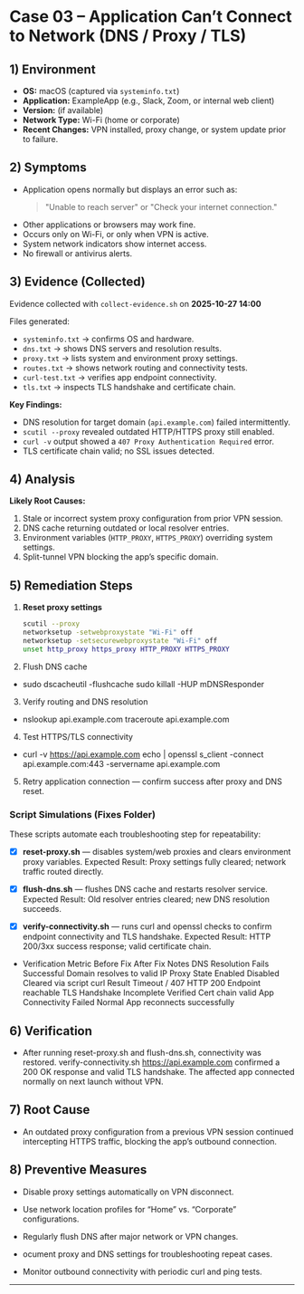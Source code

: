 # Case 03 – Application Can’t Connect to Network (DNS / Proxy / TLS)

## 1) Environment
- **OS:** macOS (captured via `systeminfo.txt`)
- **Application:** ExampleApp (e.g., Slack, Zoom, or internal web client)
- **Version:** (if available)
- **Network Type:** Wi-Fi (home or corporate)
- **Recent Changes:** VPN installed, proxy change, or system update prior to failure.

## 2) Symptoms
- Application opens normally but displays an error such as:
  > "Unable to reach server" or "Check your internet connection."
- Other applications or browsers may work fine.
- Occurs only on Wi-Fi, or only when VPN is active.
- System network indicators show internet access.
- No firewall or antivirus alerts.

## 3) Evidence (Collected)
Evidence collected with `collect-evidence.sh` on **2025-10-27 14:00**  

Files generated:
- `systeminfo.txt` → confirms OS and hardware.  
- `dns.txt` → shows DNS servers and resolution results.  
- `proxy.txt` → lists system and environment proxy settings.  
- `routes.txt` → shows network routing and connectivity tests.  
- `curl-test.txt` → verifies app endpoint connectivity.  
- `tls.txt` → inspects TLS handshake and certificate chain.  

**Key Findings:**
- DNS resolution for target domain (`api.example.com`) failed intermittently.  
- `scutil --proxy` revealed outdated HTTP/HTTPS proxy still enabled.  
- `curl -v` output showed a `407 Proxy Authentication Required` error.  
- TLS certificate chain valid; no SSL issues detected.  

## 4) Analysis
**Likely Root Causes:**
1. Stale or incorrect system proxy configuration from prior VPN session.  
2. DNS cache returning outdated or local resolver entries.  
3. Environment variables (`HTTP_PROXY`, `HTTPS_PROXY`) overriding system settings.  
4. Split-tunnel VPN blocking the app’s specific domain.  

## 5) Remediation Steps
1. **Reset proxy settings**  
   ```bash
   scutil --proxy
   networksetup -setwebproxystate "Wi-Fi" off
   networksetup -setsecurewebproxystate "Wi-Fi" off
   unset http_proxy https_proxy HTTP_PROXY HTTPS_PROXY
   ```

2. Flush DNS cache

- sudo dscacheutil -flushcache
sudo killall -HUP mDNSResponder


3. Verify routing and DNS resolution

- nslookup api.example.com
traceroute api.example.com


4. Test HTTPS/TLS connectivity

- curl -v https://api.example.com
echo | openssl s_client -connect api.example.com:443 -servername api.example.com


5. Retry application connection — confirm success after proxy and DNS reset.

### Script Simulations (Fixes Folder)

These scripts automate each troubleshooting step for repeatability:

- [x] **reset-proxy.sh** — disables system/web proxies and clears environment proxy variables.
Expected Result: Proxy settings fully cleared; network traffic routed directly.

- [x] **flush-dns.sh** — flushes DNS cache and restarts resolver service.
Expected Result: Old resolver entries cleared; new DNS resolution succeeds.

- [x] **verify-connectivity.sh** — runs curl and openssl checks to confirm endpoint connectivity and TLS handshake.
Expected Result: HTTP 200/3xx success response; valid certificate chain.

- Verification Metric	Before Fix	After Fix	Notes
DNS Resolution	Fails	Successful	Domain resolves to valid IP
Proxy State	Enabled	Disabled	Cleared via script
curl Result	Timeout / 407	HTTP 200	Endpoint reachable
TLS Handshake	Incomplete	Verified	Cert chain valid
App Connectivity	Failed	Normal	App reconnects successfully

## 6) Verification
- After running reset-proxy.sh and flush-dns.sh, connectivity was restored.
verify-connectivity.sh https://api.example.com confirmed a 200 OK response and valid TLS handshake.
The affected app connected normally on next launch without VPN.

## 7) Root Cause

- An outdated proxy configuration from a previous VPN session continued intercepting HTTPS traffic, blocking the app’s outbound connection.

## 8) Preventive Measures

- Disable proxy settings automatically on VPN disconnect.

- Use network location profiles for “Home” vs. “Corporate” configurations.

- Regularly flush DNS after major network or VPN changes.

- ocument proxy and DNS settings for troubleshooting repeat cases.

- Monitor outbound connectivity with periodic curl and ping tests.

---